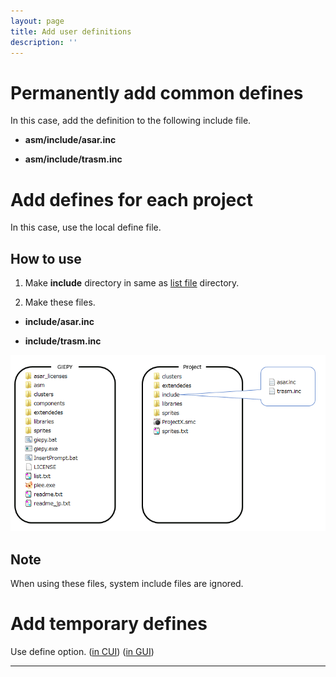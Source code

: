 ```yaml
---
layout: page
title: Add user definitions
description: ''
---
```


# Permanently add common defines

In this case, add the definition to the following include file.

- **asm/include/asar.inc**

- **asm/include/trasm.inc**

# Add defines for each project

In this case, use the local define file.

## How to use

1. Make **include** directory in same as [list file](/fspecs/list) directory.

2. Make these files.


- **include/asar.inc**

- **include/trasm.inc**

![dir image](pic/local_def.png)

## Note

When using these files, system include files are ignored.


# Add temporary defines

Use define option. \([in CUI](/cui/how#command-line-options)\) \([in GUI](/gui/how#defines-list-control)\)


---



